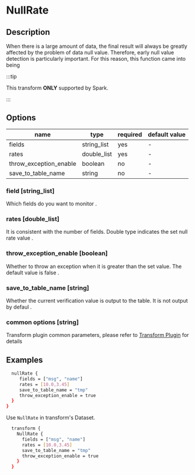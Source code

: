 # NullRate

## Description

When there is a large amount of data, the final result will always be greatly affected by the problem of data null value. Therefore, early null value detection is particularly important. For this reason, this function came into being

:::tip

This transform **ONLY** supported by Spark.

:::

## Options

| name                     | type         | required | default value |
| -------------------------| ------------ | -------- | ------------- |
| fields                   | string_list  | yes      | -             |
| rates                    | double_list  | yes      | -             |
| throw_exception_enable   | boolean      | no       | -             |
| save_to_table_name       | string       | no       | -             |



### field [string_list]

Which fields do you want to monitor .

### rates [double_list]

It is consistent with the number of fields. Double type indicates the set null rate value .

### throw_exception_enable [boolean]

Whether to throw an exception when it is greater than the set value. The default value is false .

### save_to_table_name [string]

Whether the current verification value is output to the table. It is not output by defaul .

### common options [string]

Transform plugin common parameters, please refer to [Transform Plugin](common-options.mdx) for details

## Examples

```bash
  nullRate {
     fields = ["msg", "name"]
     rates = [10.0,3.45]
     save_to_table_name = "tmp"
     throw_exception_enable = true
  }
}
```

Use `NullRate` in transform's Dataset.

```bash
  transform {
    NullRate {
      fields = ["msg", "name"]
      rates = [10.0,3.45]
      save_to_table_name = "tmp"
      throw_exception_enable = true
    }
  }
```
